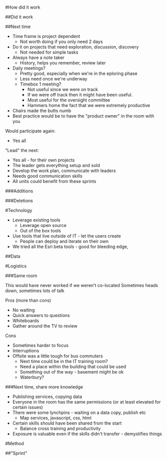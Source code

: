 #How did it work

##Did it work

##Next time

- Time frame is project dependent
  - Not worth doing if you only need 2 days
- Do it on projects that need exploration, discussion, discovery
  - Not needed for simple tasks
- Always have a note taker 
  - History, helps you remember, review later
- Daily meetings?
  - Pretty good, especially when we're in the eploring phase
  - Less need once we're underway
  - Timebox 1 meeting?
    - Not useful since we were on track
    - If we were off track then it might have been useful. 
    - Most useful for the oversight committee
    - Hammers home the fact that we were extremely productive
- Chairs made the butts numb
- Best practice would be to have the "product owner" in the room with you


Would participate again:
- Yes all 

"Lead" the next:
- Yes all - for their own projects
- The leader gets everything setup and sold
- Develop the work plan, communicate with leaders
- Needs good communication skills
- All units could benefit from these sprints


###Additions



###Deletions

#Technology

- Leverage existing tools
  - Leverage open source
  - Out of the box tools
- Use tools that live outside of IT - let the users create 
  - People can deploy and iterate on their own
- We tried all the Esri beta tools - good for bleeding edge, 

##Data

#Logistics

###Same room

This would have never worked if we weren't co-located
Sometimes heads down, sometimes lots of talk

Pros (more than cons)
- No waiting
- Quick answers to questions
- Whiteboards
- Gather around the TV to review

Cons
- Sometimes harder to focus
- Interruptions
- Offsite was a little tough for bus commuters
  - Next time could be in the IT training room?
  - Need a place within the building that could be used
  - Something out of the way - basement might be ok
  - Waterbury?


###Next time, share more knowledge
- Publishing services, copying data
- Everyone in the room has the same permissions (or at least elevated for certain issues)
- There were some lynchpins - waiting on a data copy, publish etc
  - Map services, javascript, css, html
- Certain skills should have been shared from the start
  - Balance cross training and productivity
- Exposure is valuable even if the skills didn't transfer - demystifies things

#Method

##"Sprint"

